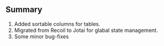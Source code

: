 ## Summary

1. Added sortable columns for tables.
2. Migrated from Recoil to Jotai for glabal state management.
3. Some minor bug-fixes
